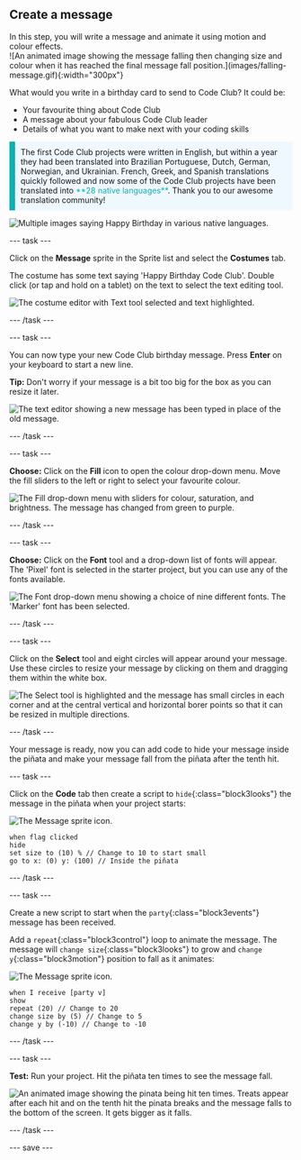 ## Create a message

<div style="display: flex; flex-wrap: wrap">
<div style="flex-basis: 200px; flex-grow: 1; margin-right: 15px;">
In this step, you will write a message and animate it using motion and colour effects. 
</div>
<div>
![An animated image showing the message falling then changing size and colour when it has reached the final message fall position.](images/falling-message.gif){:width="300px"}
</div>
</div>

What would you write in a birthday card to send to Code Club? It could be:
+ Your favourite thing about Code Club
+ A message about your fabulous Code Club leader
+ Details of what you want to make next with your coding skills

<p style="border-left: solid; border-width:10px; border-color: #0faeb0; background-color: aliceblue; padding: 10px;">
The first Code Club projects were written in English, but within a year they had been translated into Brazilian Portuguese, Dutch, German, Norwegian, and Ukrainian. French, Greek, and Spanish translations quickly followed and now some of the Code Club projects have been translated into <span style="color: #0faeb0">**28 native languages**</span>. Thank you to our awesome translation community!

![Multiple images saying Happy Birthday in various native languages.](images/birthday-languages.png)
</p>

--- task ---

Click on the **Message** sprite in the Sprite list and select the **Costumes** tab. 

The costume has some text saying 'Happy Birthday Code Club'. Double click (or tap and hold on a tablet) on the text to select the text editing tool.

![The costume editor with Text tool selected and text highlighted.](images/text-edit.png)

--- /task ---

--- task ---

You can now type your new Code Club birthday message. Press **Enter** on your keyboard to start a new line. 

**Tip:** Don't worry if your message is a bit too big for the box as you can resize it later.

![The text editor showing a new message has been typed in place of the old message.](images/new-text.png)

--- /task ---

--- task ---

**Choose:** Click on the **Fill** icon to open the colour drop-down menu. Move the fill sliders to the left or right to select your favourite colour. 

![The Fill drop-down menu with sliders for colour, saturation, and brightness. The message has changed from green to purple.](images/font-colour.png)

--- /task ---

--- task ---

**Choose:** Click on the **Font** tool and a drop-down list of fonts will appear. The 'Pixel' font is selected in the starter project, but you can use any of the fonts available. 

![The Font drop-down menu showing a choice of nine different fonts. The 'Marker' font has been selected.](images/font-type.png)

--- /task ---

--- task ---

Click on the **Select** tool and eight circles will appear around your message. Use these circles to resize your message by clicking on them and dragging them within the white box. 

![The Select tool is highlighted and the message has small circles in each corner and at the central vertical and horizontal borer points so that it can be resized in multiple directions.](images/resize-message.png)

--- /task ---

Your message is ready, now you can add code to hide your message inside the piñata and make your message fall from the piñata after the tenth hit. 

--- task ---

Click on the **Code** tab then create a script to `hide`{:class="block3looks"} the message in the piñata when your project starts:

![The Message sprite icon.](images/message-sprite.png)

```blocks3
when flag clicked
hide
set size to (10) % // Change to 10 to start small
go to x: (0) y: (100) // Inside the piñata
```

--- /task ---

--- task ---

Create a new script to start when the `party`{:class="block3events"} message has been received. 

Add a `repeat`{:class="block3control"} loop to animate the message. The message will `change size`{:class="block3looks"} to grow and `change y`{:class="block3motion"} position to fall as it animates:

![The Message sprite icon.](images/message-sprite.png)

```blocks3
when I receive [party v]
show
repeat (20) // Change to 20
change size by (5) // Change to 5
change y by (-10) // Change to -10
```

--- /task ---

--- task ---

**Test:** Run your project. Hit the piñata ten times to see the message fall.

![An animated image showing the pinata being hit ten times. Treats appear after each hit and on the tenth hit the pinata breaks and the message falls to the bottom of the screen. It gets bigger as it falls.](images/falling-message.gif)

--- /task ---

--- save ---

